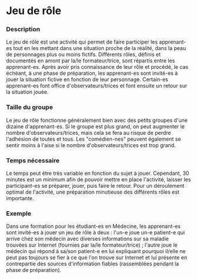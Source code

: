 # Jeu de rôle

### Description
Le jeu de rôle est une activité qui permet de faire participer les apprenant-es tout en les mettant dans une situation proche de la réalité, dans la peau de personnages plus ou moins fictifs. Différents rôles, définis et documentés en amont par la/le formateur/trice, sont répartis entre les apprenant-es. Après avoir pris connaissance de leur rôle et procédé, le cas échéant, à une phase de préparation, les apprenant-es sont invité-es à jouer la situation fictive en fonction de leur personnage. Certain-es apprenant-es font office d'observateurs/trices et font ensuite un retour sur la situation jouée.

### Taille du groupe
Le jeu de rôle fonctionne généralement bien avec des petits groupes d'une dizaine d'apprenant-es. Si le groupe est plus grand, on peut augmenter le nombre d'observateurs/trices, mais cela se fera au risque de perdre l'adhésion de toutes et tous. Les "comédien-nes" peuvent également se sentir moins à l'aise si le nombre d'observateurs/trices est trop grand.

### Temps nécessaire
Le temps peut être très variable en fonction du sujet à jouer. Cependant, 30 minutes est un minimum afin de pouvoir mettre en place l'activité, laisser les participant-es se préparer, jouer, puis faire le retour. Pour un déroulement optimal de l'activité, une préparation minutieuse des différents rôles est importante.

### Exemple
Dans une formation pour les étudiant-es en Médecine, les apprenant-es sont invité-es à jouer un jeu de rôle à deux : l'un-e joue un-e patient-e qui arrive chez son médecin avec diverses informations sur sa maladie trouvées sur Internet (fournies par la/le formateur/trice) ; l'autre joue le médecin qui répond à sa/son patient-e en lui expliquant pourquoi il/elle ne peut pas toujours se fier à ce que l'on trouve sur Internet et lui présente en contrepartie des sources d'information fiables (rassemblées pendant la phase de préparation).
